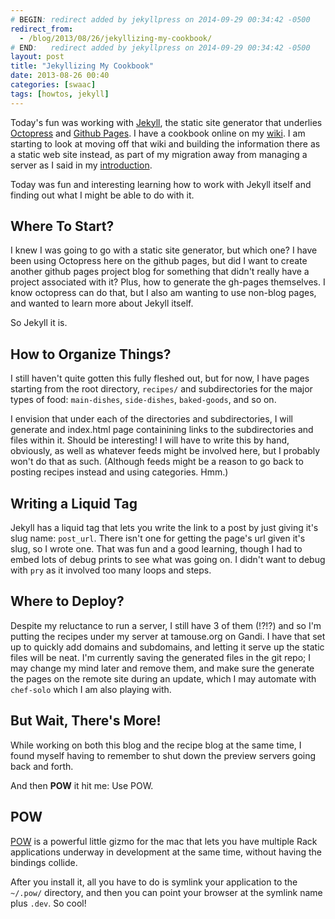 ```yaml
---
# BEGIN: redirect added by jekyllpress on 2014-09-29 00:34:42 -0500
redirect_from:
  - /blog/2013/08/26/jekyllizing-my-cookbook/
# END:   redirect added by jekyllpress on 2014-09-29 00:34:42 -0500
layout: post
title: "Jekyllizing My Cookbook"
date: 2013-08-26 00:40
categories: [swaac]
tags: [howtos, jekyll]
---
```

Today's fun was working with [Jekyll](http://jekyllrb.com), the static
site generator that underlies [Octopress](http://octopress.org) and
[Github Pages](http://pages.github.com). I have a cookbook online on
my [wiki](http://wiki.tamaratemple.com/Recipes/HomePage). I am
starting to look at moving off that wiki and building the information
there as a static web site instead, as part of my migration away from
managing a server as I said in my
[introduction](/blog/2013/05/15/introduction/).

Today was fun and interesting learning how to work with Jekyll itself
and finding out what I might be able to do with it.

<!--more-->

## Where To Start?

I knew I was going to go with a static site generator, but which one?
I have been using Octopress here on the github pages, but did I want
to create another github pages project blog for something that didn't
really have a project associated with it? Plus, how to generate the
gh-pages themselves. I know octopress can do that, but I also am
wanting to use non-blog pages, and wanted to learn more about Jekyll
itself.

So Jekyll it is.

## How to Organize Things?

I still haven't quite gotten this fully fleshed out, but for now, I
have pages starting from the root directory, `recipes/` and
subdirectories for the major types of food: `main-dishes`,
`side-dishes`, `baked-goods`, and so on.

I envision that under each of the directories and subdirectories, I
will generate and index.html page containining links to the
subdirectories and files within it. Should be interesting! I will have
to write this by hand, obviously, as well as whatever feeds might be
involved here, but I probably won't do that as such. (Although feeds
might be a reason to go back to posting recipes instead and using
categories. Hmm.)

## Writing a Liquid Tag

Jekyll has a liquid tag that lets you write the link to a post by just
giving it's slug name: `post_url`. There isn't one for getting the
page's url given it's slug, so I wrote one. That was fun and a good
learning, though I had to embed lots of debug prints to see what was
going on. I didn't want to debug with `pry` as it involved too many
loops and steps.

## Where to Deploy?

Despite my reluctance to run a server, I still have 3 of them (!?!?)
and so I'm putting the recipes under my server at tamouse.org on
Gandi. I have that set up to quickly add domains and subdomains, and
letting it serve up the static files will be neat. I'm currently
saving the generated files in the git repo; I may change my mind later
and remove them, and make sure the generate the pages on the remote
site during an update, which I may automate with `chef-solo` which I
am also playing with.

## But Wait, There's More!

While working on both this blog and the recipe blog at the same time,
I found myself having to remember to shut down the preview servers
going back and forth.

And then **POW** it hit me: Use POW.

## POW

[POW](http://pow.cx/) is a powerful little gizmo for the mac that
lets you have multiple Rack applications underway in development at
the same time, without having the bindings collide.

After you install it, all you have to do is symlink your application
to the `~/.pow/` directory, and then you can point your browser at the
symlink name plus `.dev`. So cool!
